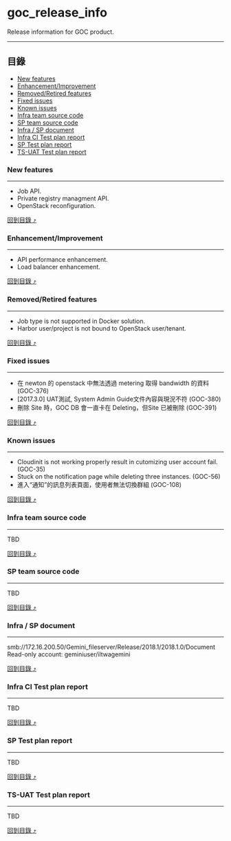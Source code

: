 # goc_release_info
Release information for GOC product.

****

## 目錄
* [New features](#new-features)
* [Enhancement/Improvement](#enhancementimprovement)
* [Removed/Retired features](#removedretired-features)
* [Fixed issues](#fixed-issues)
* [Known issues](#known-issues)
* [Infra team source code](#infra-team-source-code)
* [SP team source code](#sp-team-source-code)
* [Infra / SP document](#infra--sp-document)
* [Infra CI Test plan report](#infra-ci-test-plan-report)
* [SP Test plan report](#sp-test-plan-report)
* [TS-UAT Test plan report](#ts-uat-test-plan-report)

### New features
------
* Job API.
* Private registry managment API.
* OpenStack reconfiguration.

[回到目錄 :arrow_heading_up:](#目錄)

### Enhancement/Improvement
------
* API performance enhancement.
* Load balancer enhancement.

[回到目錄 :arrow_heading_up:](#目錄)

### Removed/Retired features
------
* Job type is not supported in Docker solution.
* Harbor user/project is not bound to OpenStack user/tenant.

[回到目錄 :arrow_heading_up:](#目錄)

### Fixed issues
------
* 在 newton 的 openstack 中無法透過 metering 取得 bandwidth 的資料 (GOC-376)
* [2017.3.0] UAT測試, System Admin Guide文件內容與現況不符 (GOC-380)
* 刪除 Site 時，GOC DB 會一直卡在 Deleting，但Site 已被刪除 (GOC-391)

[回到目錄 :arrow_heading_up:](#目錄)

### Known issues
------
* Cloudinit is not working properly result in cutomizing user account fail. (GOC-35)
* Stuck on the notification page while deleting three instances. (GOC-56)
* 進入“通知”的訊息列表頁面，使用者無法切換群組 (GOC-108)

[回到目錄 :arrow_heading_up:](#目錄)

### Infra team source code
------
TBD

[回到目錄 :arrow_heading_up:](#目錄)

### SP team source code
------
TBD

[回到目錄 :arrow_heading_up:](#目錄)

### Infra / SP document
------
smb://172.16.200.50/Gemini_fileserver/Release/2018.1/2018.1.0/Document
Read-only account: geminiuser/iltwagemini

[回到目錄 :arrow_heading_up:](#目錄)

### Infra CI Test plan report
------
TBD

[回到目錄 :arrow_heading_up:](#目錄)

### SP Test plan report
------
TBD

[回到目錄 :arrow_heading_up:](#目錄)

### TS-UAT Test plan report
------
TBD

[回到目錄 :arrow_heading_up:](#目錄)
